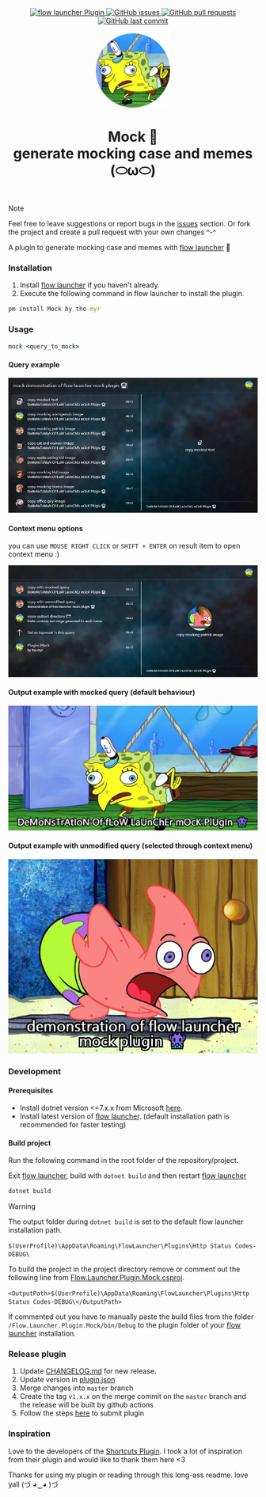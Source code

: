 <div align="center">
    <div>
        <a href="https://github.com/Flow-Launcher/Flow.Launcher.PluginsManifest">
            <img src="https://img.shields.io/badge/Flow%20Launcher-Plugin-blue" alt="flow launcher Plugin">
        </a>
        <a href="https://github.com/tho-myr/Flow.Launcher.Plugin.Mock/issues">
            <img src="https://img.shields.io/github/issues/tho-myr/Flow.Launcher.Plugin.Mock" alt="GitHub issues">
        </a>
        <a href="https://github.com/tho-myr/Flow.Launcher.Plugin.Mock/pulls">
            <img src="https://img.shields.io/github/issues-pr/tho-myr/Flow.Launcher.Plugin.Mock" alt="GitHub pull requests">
        </a>
        <a href="https://github.com/tho-myr/Flow.Launcher.Plugin.Mock/commits">
            <img src="https://img.shields.io/github/last-commit/tho-myr/Flow.Launcher.Plugin.Mock" alt="GitHub last commit">
        </a>
    </div>
</div>

<br>

<div align="center">
  <img src="Flow.Launcher.Plugin.Mock/Images/icon.png" alt="Shortcuts logo" width="150">  
  
  <h1>
    Mock 👾
	<br>
	generate mocking case and memes
    <br>
    (⬭ω⬭)
  </h1>
</div>

<br>

> [!NOTE]
>
> Feel free to leave suggestions or report bugs in the [issues](https://github.com/tho-myr/Flow.Launcher.Plugin.Mock/issues) section. 
> Or fork the project and create a pull request with your own changes ^-^

A plugin to generate mocking case and memes with [flow launcher](https://github.com/Flow-Launcher/Flow.Launcher) 👾

### Installation

1. Install [flow launcher](https://github.com/Flow-Launcher/Flow.Launcher) if you haven't already.
2. Execute the following command in flow launcher to install the plugin.

```cmd
pm install Mock by tho-myr
```

### Usage

```cmd
mock <query_to_mock>
```

#### Query example

![query-example.png](readme-assets/query-example.png)

#### Context menu options

you can use `MOUSE RIGHT CLICK` or `SHIFT + ENTER` on result item to open context menu :)

![context-menu-example.png](readme-assets/context-menu-example.png)

#### Output example with mocked query (default behaviour)

![output-with-mocked-query.png](readme-assets/output-with-mocked-query.png)

#### Output example with unmodified query (selected through context menu)

![output-with-unmodified-query.png](readme-assets/output-with-unmodified-query.png)

### Development

#### Prerequisites

- Install dotnet version <=7.x.x from Microsoft [here](https://dotnet.microsoft.com/en-us/download). 
- Install latest version of [flow launcher](https://github.com/Flow-Launcher/Flow.Launcher). (default installation path is recommended for faster testing)

#### Build project

Run the following command in the root folder of the repository/project.

Exit [flow launcher](https://github.com/Flow-Launcher/Flow.Launcher), build with `dotnet build` 
and then restart [flow launcher](https://github.com/Flow-Launcher/Flow.Launcher)

```cmd
dotnet build
```

> [!WARNING]
> The output folder during `dotnet build` is set to the default flow launcher installation path.
> 
> ```$(UserProfile)\AppData\Roaming\FlowLauncher\Plugins\Http Status Codes-DEBUG\```
>
> To build the project in the project directory remove or comment out the following line from [Flow.Launcher.Plugin.Mock.csproj](Flow.Launcher.Plugin.Mock/Flow.Launcher.Plugin.Mock.csproj).
>
> ```<OutputPath>$(UserProfile)\AppData\Roaming\FlowLauncher\Plugins\Http Status Codes-DEBUG\</OutputPath>```
>
> If commented out you have to manually paste the build files from the folder `/Flow.Launcher.Plugin.Mock/bin/Debug` to the plugin folder of your [flow launcher](https://github.com/Flow-Launcher/Flow.Launcher) installation.

### Release plugin

1. Update [CHANGELOG.md](CHANGELOG.md) for new release.
2. Update version in [plugin.json](Flow.Launcher.Plugin.Mock/plugin.json)
3. Merge changes into `master` branch
4. Create the tag `v1.x.x` on the merge commit on the `master` branch and the release will be built by github actions
5. Follow the steps [here](https://github.com/Flow-Launcher/Flow.Launcher.PluginsManifest?tab=readme-ov-file#how-to-submit-your-plugin) to submit plugin 

### Inspiration

Love to the developers of the [Shortcuts Plugin](https://github.com/mantasjasikenas/flow-launcher-shortcuts-plugin). 
I took a lot of inspiration from their plugin and would like to thank them here <3

Thanks for using my plugin or reading through this long-ass readme. love yall (づ ◕‿◕ )づ